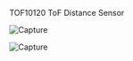 TOF10120  ToF Distance Sensor


![Capture](https://user-images.githubusercontent.com/34151610/144727972-bde11d33-20ab-4c19-b7db-6decf680dedd.JPG)

![Capture](https://user-images.githubusercontent.com/34151610/144728610-be784f47-bee0-49fd-a7a4-6ec18bf36e11.JPG)
